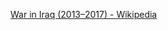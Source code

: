﻿[War in Iraq (2013–2017) - Wikipedia](https://en.wikipedia.org/wiki/War_in_Iraq_(2013%E2%80%932017))